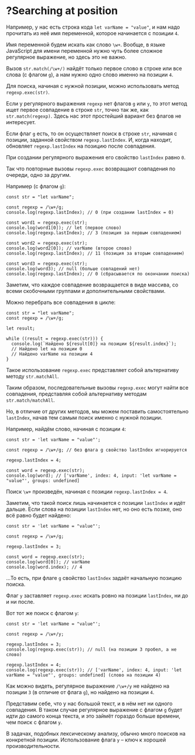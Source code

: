 # ?Searching at position

Например, у нас есть строка кода `let varName = "value"`, и нам надо прочитать из неё имя переменной, которое начинается с позиции `4`.

Имя переменной будем искать как слово `\w+`. Вообще, в языке JavaScript для имени переменной нужно чуть более сложное регулярное выражение, но здесь это не важно.

Вызов `str.match(/\w+/)` найдёт только первое слово в строке или все слова (с флагом `g`), а нам нужно одно слово именно на позиции `4`.

Для поиска, начиная с нужной позиции, можно использовать метод `regexp.exec(str)`.

Если у регулярного выражения `regexp` нет флагов `g` или `y`, то этот метод ищет первое совпадение в строке `str`, точно так же, как `str.match(regexp)`. Здесь нас этот простейший вариант без флагов не интересует.

Если флаг `g` есть, то он осуществляет поиск в строке `str`, начиная с позиции, заданной свойством `regexp.lastIndex`. И, когда находит, обновляет `regexp.lastIndex` на позицию после совпадения.

При создании регулярного выражения его свойство `lastIndex` равно `0`.

Так что повторные вызовы `regexp.exec` возвращают совпадения по очереди, одно за другим.

Например (с флагом `g`):

~~~
const str = "let varName";

const regexp = /\w+/g;
console.log(regexp.lastIndex); // 0 (при создании lastIndex = 0)

const word1 = regexp.exec(str);
console.log(word1[0]); // let (первое слово)
console.log(regexp.lastIndex); // 3 (позиция за первым совпадением)

const word2 = regexp.exec(str);
console.log(word2[0]); // varName (второе слово)
console.log(regexp.lastIndex); // 11 (позиция за вторым совпадением)

const word3 = regexp.exec(str);
console.log(word3); // null (больше совпадений нет)
console.log(regexp.lastIndex); // 0 (сбрасывается по окончании поиска)
~~~

Заметим, что каждое совпадение возвращается в виде массива, со всеми скобочными группами и дополнительными свойствами.

Можно перебрать все совпадения в цикле:

~~~
const str = "let varName";
const regexp = /\w+/g;

let result;

while ((result = regexp.exec(str))) {
  console.log(`Найдено ${result[0]} на позиции ${result.index}`);
  // Найдено let на позиции 0
  // Найдено varName на позиции 4
}
~~~

Такое использование `regexp.exec` представляет собой альтернативу методу `str.matchAll`.

Таким образом, последовательные вызовы `regexp.exec` могут найти все совпадения, представляя собой альтернативу методам `str.match/matchAll`.

Но, в отличие от других методов, мы можем поставить самостоятельно `lastIndex`, начав тем самым поиск именно с нужной позиции.

Например, найдём слово, начиная с позиции `4`:

~~~
const str = 'let varName = "value"';

const regexp = /\w+/g; // без флага g свойство lastIndex игнорируется

regexp.lastIndex = 4;

const word = regexp.exec(str);
console.log(word); // ['varName', index: 4, input: 'let varName = "value"', groups: undefined]
~~~

Поиск `\w+` произведён, начиная с позиции `regexp.lastIndex = 4`.

Заметим, что такой поиск лишь начинается с позиции `lastIndex` и идёт дальше. Если слова на позиции `lastIndex` нет, но оно есть позже, оно всё равно будет найдено:

~~~
const str = 'let varName = "value"';

const regexp = /\w+/g;

regexp.lastIndex = 3;

const word = regexp.exec(str);
console.log(word[0]); // varName
console.log(word.index); // 4
~~~

…То есть, при флаге `g` свойство `lastIndex` задаёт начальную позицию поиска.

Флаг `y` заставляет `regexp.exec` искать ровно на позиции `lastIndex`, ни до и ни после.

Вот тот же поиск с флагом `y`:

~~~
const str = 'let varName = "value"';

const regexp = /\w+/y;

regexp.lastIndex = 3;
console.log(regexp.exec(str)); // null (на позиции 3 пробел, а не слово)

regexp.lastIndex = 4;
console.log(regexp.exec(str)); // ['varName', index: 4, input: 'let varName = "value"', groups: undefined] (слово на позиции 4)
~~~

Как можно видеть, регулярное выражение `/\w+/y` не найдено на позиции `3` (в отличие от флага `g`), но найдено на позиции `4`.

Представим себе, что у нас большой текст, и в нём нет ни одного совпадения. В таком случае регулярное выражение с флагом `g` будет идти до самого конца текста, и это займёт гораздо больше времени, чем поиск с флагом `y`.

В задачах, подобных лексическому анализу, обычно много поисков на конкретной позиции. Использование флага `y` – ключ к хорошей производительности.
